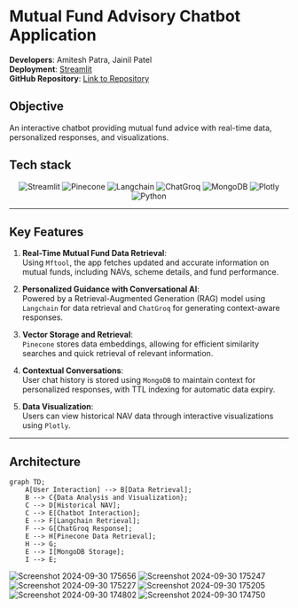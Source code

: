
# Mutual Fund Advisory Chatbot Application

**Developers**: Amitesh Patra, Jainil Patel  
**Deployment**: [Streamlit](https://aibf-mutual-fund-rag-llm.streamlit.app/?embed_options=dark_theme)  <br>
**GitHub Repository**: [Link to Repository](https://github.com/amitesh30/AIBF-MUTUAL-FUND-RAG-LLM/)

## Objective
An interactive chatbot providing mutual fund advice with real-time data, personalized responses, and visualizations.
## Tech stack
<p align="center">
  <img src="https://img.shields.io/badge/Streamlit-FF4B4B?logo=streamlit&logoColor=white" alt="Streamlit" />
  <img src="https://img.shields.io/badge/Pinecone-1B5E20?logo=pinecone&logoColor=white" alt="Pinecone" />
  <img src="https://img.shields.io/badge/Langchain-FFD700?logo=langchain&logoColor=black" alt="Langchain" />
  <img src="https://img.shields.io/badge/ChatGroq-3C873A?logo=groq&logoColor=white" alt="ChatGroq" />
  <img src="https://img.shields.io/badge/MongoDB-47A248?logo=mongodb&logoColor=white" alt="MongoDB" />
  <img src="https://img.shields.io/badge/Plotly-3F4F75?logo=plotly&logoColor=white" alt="Plotly" />
  <img src="https://img.shields.io/badge/Python-3776AB?logo=python&logoColor=white" alt="Python" />
</p>

---

## Key Features

1. **Real-Time Mutual Fund Data Retrieval**:  
   Using `Mftool`, the app fetches updated and accurate information on mutual funds, including NAVs, scheme details, and fund performance.

2. **Personalized Guidance with Conversational AI**:  
   Powered by a Retrieval-Augmented Generation (RAG) model using `Langchain` for data retrieval and `ChatGroq` for generating context-aware responses.

3. **Vector Storage and Retrieval**:  
   `Pinecone` stores data embeddings, allowing for efficient similarity searches and quick retrieval of relevant information.

4. **Contextual Conversations**:  
   User chat history is stored using `MongoDB` to maintain context for personalized responses, with TTL indexing for automatic data expiry.

5. **Data Visualization**:  
   Users can view historical NAV data through interactive visualizations using `Plotly`.

---
## Architecture

```mermaid
graph TD;
    A[User Interaction] --> B[Data Retrieval];
    B --> C{Data Analysis and Visualization};
    C --> D[Historical NAV];
    C --> E[Chatbot Interaction];
    E --> F[Langchain Retrieval];
    F --> G[ChatGroq Response];
    E --> H[Pinecone Data Retrieval];
    H --> G;
    E --> I[MongoDB Storage];
    I --> E;

``` 



![Screenshot 2024-09-30 175656](https://github.com/user-attachments/assets/fc8ce360-90c3-472c-b7c7-276b9085e9d9)
![Screenshot 2024-09-30 175247](https://github.com/user-attachments/assets/018534a9-5fc8-44a3-90ec-d2dd0ca0d19b)
![Screenshot 2024-09-30 175227](https://github.com/user-attachments/assets/c215eb9c-529a-4c81-828c-20486772f423)
![Screenshot 2024-09-30 175205](https://github.com/user-attachments/assets/8cf94156-2bd5-457d-8ac1-84a64694ad4a)
![Screenshot 2024-09-30 174802](https://github.com/user-attachments/assets/e12a0284-2133-4940-86fc-29594aa16f20)
![Screenshot 2024-09-30 174750](https://github.com/user-attachments/assets/528444d4-d987-4db7-b80d-4f29bc8795f4)




